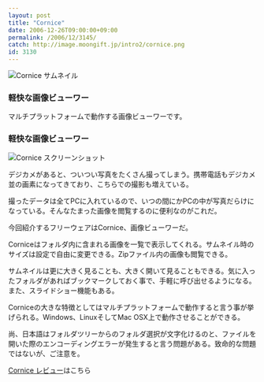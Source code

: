 ```yaml
---
layout: post
title: "Cornice"
date: 2006-12-26T09:00:00+09:00
permalink: /2006/12/3145/
catch: http://image.moongift.jp/intro2/cornice.png
id: 3130
---
```

 ![Cornice サムネイル](http://image.moongift.jp/intro2/cornice.t.png "Cornice サムネイル")
  

### 軽快な画像ビューワー
  
マルチプラットフォームで動作する画像ビューワーです。  
<!--more-->  

### 軽快な画像ビューワー
  

![Cornice スクリーンショット](http://image.moongift.jp/intro2/cornice.png "Cornice スクリーンショット")

  

デジカメがあると、ついつい写真をたくさん撮ってしまう。携帯電話もデジカメ並の画素になってきており、こちらでの撮影も増えている。

  

撮ったデータは全てPCに入れているので、いつの間にかPCの中が写真だらけになっている。そんなたまった画像を閲覧するのに便利なのがこれだ。

  

今回紹介するフリーウェアはCornice、画像ビューワーだ。

  

Corniceはフォルダ内に含まれる画像を一覧で表示してくれる。サムネイル時のサイズは設定で自由に変更できる。Zipファイル内の画像も閲覧できる。

  

サムネイルは更に大きく見ることも、大きく開いて見ることもできる。気に入ったフォルダがあればブックマークしておく事で、手軽に呼び出せるようになる。また、スライドショー機能もある。

  

Corniceの大きな特徴としてはマルチプラットフォームで動作すると言う事が挙げられる。Windows、LinuxそしてMac OSX上で動作させることができる。

  

尚、日本語はフォルダツリーからのフォルダ選択が文字化けるのと、ファイルを開いた際のエンコーディングエラーが発生すると言う問題がある。致命的な問題ではないが、ご注意を。

  

[Cornice レビュー](http://oss.moongift.jp/review/i-3149.html)はこちら

